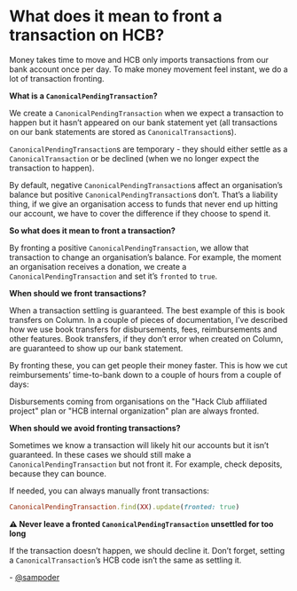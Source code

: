 # What does it mean to front a transaction on HCB?

Money takes time to move and HCB only imports transactions from our bank account once per day.  To make money movement feel instant, we do a lot of transaction fronting.

**What is a `CanonicalPendingTransaction`?**

We create a `CanonicalPendingTransaction` when we expect a transaction to happen but it hasn’t appeared on our bank statement yet (all transactions on our bank statements are stored as `CanonicalTransaction`s).

`CanonicalPendingTransaction`s are temporary - they should either settle as a `CanonicalTransaction` or be declined (when we no longer expect the transaction to happen).

By default, negative `CanonicalPendingTransaction`s affect an organisation’s balance but positive `CanonicalPendingTransaction`s don’t. That’s a liability thing, if we give an organisation access to funds that never end up hitting our account, we have to cover the difference if they choose to spend it.

**So what does it mean to front a transaction?**

By fronting a positive `CanonicalPendingTransaction`, we allow that transaction to change an organisation’s balance. For example, the moment an organisation receives a donation, we create a `CanonicalPendingTransaction` and set it’s `fronted` to `true`.

**When should we front transactions?**

When a transaction settling is guaranteed. The best example of this is book transfers on Column. In a couple of pieces of documentation, I’ve described how we use book transfers for disbursements, fees, reimbursements and other features. Book transfers, if they don’t error when created on Column, are guaranteed to show up our bank statement.

By fronting these, you can get people their money faster. This is how we cut reimbursements’ time-to-bank down to a couple of hours from a couple of days:

Disbursements coming from organisations on the "Hack Club affiliated project" plan or "HCB internal organization" plan are always fronted.

**When should we avoid fronting transactions?**

Sometimes we know a transaction will likely hit our accounts but it isn’t guaranteed. In these cases we should still make a `CanonicalPendingTransaction` but not front it. For example, check deposits, because they can bounce. 

If needed, you can always manually front transactions:

```ruby
CanonicalPendingTransaction.find(XX).update(fronted: true)
```

**⚠️ Never leave a fronted `CanonicalPendingTransaction` unsettled for too long**

If the transaction doesn’t happen, we should decline it. Don’t forget, setting a `CanonicalTransaction`’s HCB code isn’t the same as settling it.

\- [@sampoder](https://github.com/sampoder)
